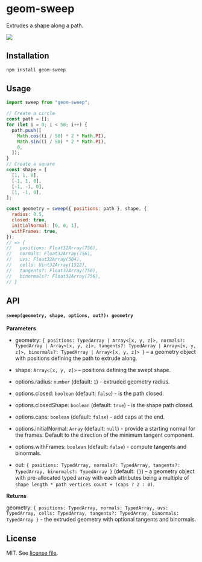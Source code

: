 # geom-sweep

Extrudes a shape along a path.

![](screenshot.png)

## Installation

```bash
npm install geom-sweep
```

## Usage

```js
import sweep from "geom-sweep";

// Create a circle
const path = [];
for (let i = 0; i < 50; i++) {
  path.push([
    Math.cos((i / 50) * 2 * Math.PI),
    Math.sin((i / 50) * 2 * Math.PI),
    0,
  ]);
}
// Create a square
const shape = [
  [1, 1, 0],
  [-1, 1, 0],
  [-1, -1, 0],
  [1, -1, 0],
];

const geometry = sweep({ positions: path }, shape, {
  radius: 0.5,
  closed: true,
  initialNormal: [0, 0, 1],
  withFrames: true,
});
// => {
//   positions: Float32Array(756),
//   normals: Float32Array(756),
//   uvs: Float32Array(504),
//   cells: Uint32Array(1512),
//   tangents?: Float32Array(756),
//   binormals?: Float32Array(756),
// }
```

## API

#### `sweep(geometry, shape, options, out?): geometry`

**Parameters**

- geometry: `{ positions: TypedArray | Array<[x, y, z]>, normals?: TypedArray | Array<[x, y, z]>, tangents?: TypedArray | Array<[x, y, z]>, binormals?: TypedArray | Array<[x, y, z]> }` – a geometry object with positions defining the path to extrude along.

- shape: `Array<[x, y, z]>` – positions defining the swept shape.

- options.radius: `number` (default: `1`) - extruded geometry radius.
- options.closed: `boolean` (default: `false`) - is the path closed.
- options.closedShape: `boolean` (default: `true`) - is the shape path closed.
- options.caps: `boolean` (default: `false`) - add caps at the end.
- options.initialNormal: `Array` (default: `null`) - provide a starting normal for the frames. Default to the direction of the minimum tangent component.
- options.withFrames: `boolean` (default: `false`) - compute tangents and binormals.

- out: `{ positions: TypedArray, normals?: TypedArray, tangents?: TypedArray, binormals?: TypedArray }` (default: `{}`) – a geometry object with pre-allocated typed array with each attributes being a multiple of `shape length * path vertices count + (caps ? 2 : 0)`.

**Returns**

geometry: `{ positions: TypedArray, normals: TypedArray, uvs: TypedArray, cells: TypedArray, tangents?: TypedArray, binormals: TypedArray }` - the extruded geometry with optional tangents and binormals.

## License

MIT. See [license file](https://github.com/vorg/geom-sweep/blob/master/LICENSE.md).
